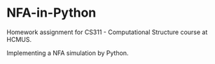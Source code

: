 # NFA-in-Python
Homework assignment for CS311 - Computational Structure course at HCMUS.

Implementing a NFA simulation by Python.
